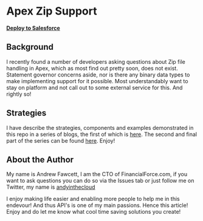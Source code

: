 Apex Zip Support
================

**[Deploy to Salesforce](https://githubsfdeploy.herokuapp.com/app/githubdeploy/financialforcedev/apex-zip)**

Background
-----------

I recently found a number of developers asking questions about Zip file handling in Apex, which as most find out pretty soon, does not exist. Statement governor concerns aside, nor is there any binary data types to make implementing support for it possible. Most understandably want to stay on platform and not call out to some external service for this. And rightly so!

Strategies
----------

I have describe the strategies, components and examples demonstrated in this repo in a series of blogs, the first of which is [here](http://andrewfawcett.wordpress.com/2012/11/04/handling-office-files-and-zip-files-in-apex-part-1/). The second and final part of the series can be found [here](http://andrewfawcett.wordpress.com/2012/12/09/handling-office-files-and-zip-files-in-apex-part-2/). Enjoy!


About the Author
----------------

My name is Andrew Fawcett, I am the CTO of FinancialForce.com, if you want to ask questions you can do so via the Issues tab or just follow me on Twitter, my name is [andyinthecloud](http://twitter.com/andyinthecloud)

I enjoy making life easier and enabling more people to help me in this endevour! And thus API's is one of my main passions. Hence this article! Enjoy and do let me know what cool time saving solutions you create!
